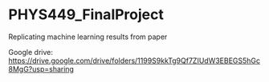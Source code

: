# PHYS449_FinalProject
Replicating machine learning results from paper

Google drive: https://drive.google.com/drive/folders/1199S9kkTg9Qf7ZIUdW3EBEGS5hGc8MgG?usp=sharing
